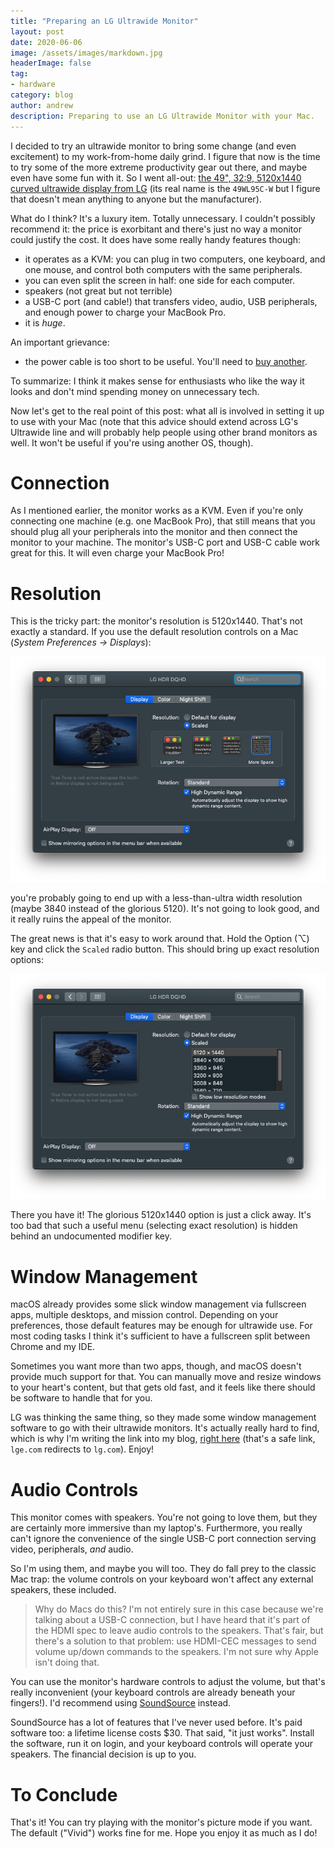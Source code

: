 ```yaml
---
title: "Preparing an LG Ultrawide Monitor"
layout: post
date: 2020-06-06
image: /assets/images/markdown.jpg
headerImage: false
tag:
- hardware
category: blog
author: andrew
description: Preparing to use an LG Ultrawide Monitor with your Mac.
---
```


I decided to try an ultrawide monitor to bring some change (and even excitement) to my work-from-home daily grind. I
figure that now is the time to try some of the more extreme productivity gear out there, and maybe even have
some fun with it. So I went all-out:
[the 49", 32:9, 5120x1440 curved ultrawide display from LG](https://www.lg.com/us/monitors/lg-49WL95C-W-ultrawide-monitor#)
(its real name is the `49WL95C-W` but I figure that doesn't mean anything to anyone but the manufacturer).

What do I think? It's a luxury item. Totally unnecessary. I couldn't possibly recommend it: the price is exorbitant
and there's just no way a monitor could justify the cost. It does have some really handy features though:
- it operates as a KVM: you can plug in two computers, one keyboard, and one mouse, and control both computers with the
same peripherals.
- you can even split the screen in half: one side for each computer.
- speakers (not great but not terrible)
- a USB-C port (and cable!) that transfers video, audio, USB peripherals, and enough power to charge your MacBook Pro.
- it is *huge*.

An important grievance:
- the power cable is too short to be useful. You'll need to [buy another](https://www.amazon.com/dp/B0728CMZSY).

To summarize: I think it makes sense for enthusiasts who like the way it looks and don't mind spending money on
unnecessary tech.

Now let's get to the real point of this post: what all is involved in setting it up to use with your Mac (note that
this advice should extend across LG's Ultrawide line and will probably help people using other brand monitors as well.
It won't be useful if you're using another OS, though).


# Connection

As I mentioned earlier, the monitor works as a KVM. Even if you're only connecting one machine (e.g. one MacBook Pro),
that still means that you should plug all your peripherals into the monitor and then connect the monitor to your
machine. The monitor's USB-C port and USB-C cable work great for this. It will even charge your MacBook Pro!


# Resolution

This is the tricky part: the monitor's resolution is 5120x1440. That's not exactly a standard. If you use the
default resolution controls on a Mac (*System Preferences -> Displays*):

![default resolution controls on a Mac](/assets/images/default-mac-display.png)

you're probably going to end up with a less-than-ultra width resolution (maybe 3840 instead of the glorious 5120). It's
not going to look good, and it really ruins the appeal of the monitor.

The great news is that it's easy to work around that. Hold the Option (⌥) key and click the `Scaled` radio button. This
should bring up exact resolution options:

![custom resolution controls on a Mac](/assets/images/option-mac-display.png)

There you have it! The glorious 5120x1440 option is just a click away. It's too bad that such a useful menu (selecting
exact resolution) is hidden behind an undocumented modifier key.


# Window Management

macOS already provides some slick window management via fullscreen apps, multiple desktops, and mission control.
Depending on your preferences, those default features may be enough for ultrawide use. For most coding tasks I think
it's sufficient to have a fullscreen split between Chrome and my IDE.

Sometimes you want more than two apps, though, and macOS doesn't provide much support for that. You can manually move
and resize windows to your heart's content, but that gets old fast, and it feels like there should be software to
handle that for you.

LG was thinking the same thing, so they made some window management software to go with their ultrawide monitors. It's
actually really hard to find, which is why I'm writing the link into my blog,
[right here](http://gscs-b2c.lge.com/downloadFile?fileId=D69pl26Ru9P0ZBgWlPnug) (that's a safe link, `lge.com`
redirects to `lg.com`). Enjoy!


# Audio Controls
This monitor comes with speakers. You're not going to love them, but they are certainly more immersive than my
laptop's. Furthermore, you really can't ignore the convenience of the single USB-C port connection serving video,
peripherals, *and* audio.

So I'm using them, and maybe you will too. They do fall prey to the classic Mac trap: the volume controls on your
keyboard won't affect any external speakers, these included.

> Why do Macs do this? I'm not entirely sure in this case because we're talking about a USB-C connection, but I have
heard that it's part of the HDMI spec to leave audio controls to the speakers. That's fair, but there's a solution to
that problem: use HDMI-CEC messages to send volume up/down commands to the speakers. I'm not sure why Apple isn't doing
that.

You can use the monitor's hardware controls to adjust the volume, but that's really inconvenient (your keyboard
controls are already beneath your fingers!). I'd recommend using [SoundSource](https://rogueamoeba.com/soundsource/)
instead.

SoundSource has a lot of features that I've never used before. It's paid software too: a lifetime license costs $30.
That said, "it just works". Install the software, run it on login, and your keyboard controls will operate your
speakers. The financial decision is up to you.


# To Conclude

That's it! You can try playing with the monitor's picture mode if you want. The default ("Vivid") works fine for me.
Hope you enjoy it as much as I do!
